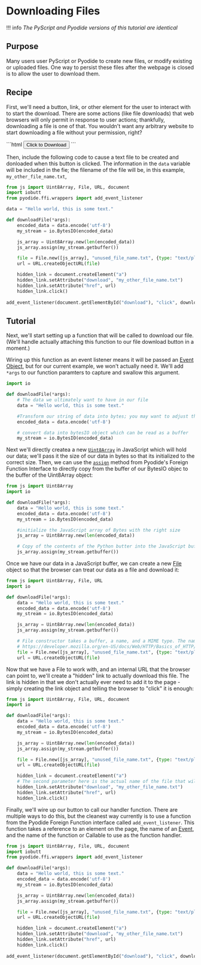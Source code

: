 # Downloading Files

!!! info 
    *The PyScript and Pyodide versions of this tutorial are identical*
<h2>Purpose</h2>
<p>Many users user PyScript or Pyodide to create new files, or modify existing or uploaded files. One way to persist these files after the webpage is closed is to allow the user to download them.</p>
<h2>Recipe</h2>
<p>First, we'll need a button, link, or other element for the user to interact with to start the download. There are some actions (like file downloads) that web browsers will only permit in response to user actions; thankfully, downloading a file is one of that. You wouldn't want any arbitrary website to start downloading a file without your permission, right?</p>
```html
<button id="download">Click to Download</button>
```
<p>Then, include the following code to cause a text file to be created and donloaded when this button is clicked. The information in the <code>data</code> variable will be included in the fie; the filename of the file will be, in this example, <code>my_other_file_name.txt</code>,</p>

```py
from js import Uint8Array, File, URL, document
import iobutt
from pyodide.ffi.wrappers import add_event_listener

data = "Hello world, this is some text."

def downloadFile(*args):
    encoded_data = data.encode('utf-8')
    my_stream = io.BytesIO(encoded_data)

    js_array = Uint8Array.new(len(encoded_data))
    js_array.assign(my_stream.getbuffer())

    file = File.new([js_array], "unused_file_name.txt", {type: "text/plain"})
    url = URL.createObjectURL(file)

    hidden_link = document.createElement("a")
    hidden_link.setAttribute("download", "my_other_file_name.txt")
    hidden_link.setAttribute("href", url)
    hidden_link.click()
    
add_event_listener(document.getElementById("download"), "click", downloadFile)
```

<h2>Tutorial</h2>
<p>Next, we'll start setting up a function that will be called to download our file. (We'll handle actually attaching this function to our file download button in a moment.)</p>
<p>Wiring up this function as an event listener means it will be passed an <a href="https://developer.mozilla.org/en-US/docs/Web/API/Event">Event Object</a>, but for our current example, we won't actually need it. We'll add <code>*args</code> to our function paramters to capture and swallow this argument.</p>

```py
import io

def downloadFile(*args):
    # The data we ultimately want to have in our file
    data = "Hello world, this is some text."

    #Transform our string of data into bytes; you may want to adjust the encoding here
    encoded_data = data.encode('utf-8')

    # convert data into bytesIO object which can be read as a buffer
    my_stream = io.BytesIO(encoded_data)
```

<p>Next we'll directly createa a new <a href="https://developer.mozilla.org/en-US/docs/Web/JavaScript/Reference/Global_Objects/Uint8Array"><code>Uint8Array</code></a> in JavaScript which will hold our data; we'll pass it the size of our data in bytes so that its initialized to the correct size. Then, we can use the <a href="https://pyodide.org/en/stable/usage/api/python-api/ffi.html#pyodide.ffi.JsBuffer.assign"><code>assign</code></a> method from Pyodide's Foreign Function Interface to directly copy from the buffer of our BytesIO objec to the buffer of the Uint8Array object:</p>

```py
from js import Uint8Array
import io

def downloadFile(*args):
    data = "Hello world, this is some text."
    encoded_data = data.encode('utf-8')
    my_stream = io.BytesIO(encoded_data)

    #initialize the JavaScript array of Bytes with the right size
    js_array = Uint8Array.new(len(encoded_data))

    # Copy of the contents of the Python butter into the JavaScript buffer
    js_array.assign(my_stream.getbuffer())
```

<p>Once we have our data in a JavaScript buffer, we can create a new <a href="https://developer.mozilla.org/en-US/docs/Web/API/File">File</a> object so that the browser can treat our data as a file and download it:</p>

```py
from js import Uint8Array, File, URL
import io

def downloadFile(*args):
    data = "Hello world, this is some text."
    encoded_data = data.encode('utf-8')
    my_stream = io.BytesIO(encoded_data)

    js_array = Uint8Array.new(len(encoded_data))
    js_array.assign(my_stream.getbuffer())

    # File constructor takes a buffer, a name, and a MIME type. The name will not actually be used
    # https://developer.mozilla.org/en-US/docs/Web/HTTP/Basics_of_HTTP/MIME_types
    file = File.new([js_array], "unused_file_name.txt", {type: "text/plain"})
    url = URL.createObjectURL(file)
```

<p>Now that we have a File to work with, and an internal URL that the browser can point to, we'll create a "hidden" link to actually download this file. The link is hidden in that we don't actually ever need to add it to the page - simply creating the link object and telling the browser to "click" it is enough:</p>

```py
from js import Uint8Array, File, URL, document
import io

def downloadFile(*args):
    data = "Hello world, this is some text."
    encoded_data = data.encode('utf-8')
    my_stream = io.BytesIO(encoded_data)

    js_array = Uint8Array.new(len(encoded_data))
    js_array.assign(my_stream.getbuffer())

    file = File.new([js_array], "unused_file_name.txt", {type: "text/plain"})
    url = URL.createObjectURL(file)

    hidden_link = document.createElement("a")
    # The second parameter here is the actual name of the file that will appear in the user's file system
    hidden_link.setAttribute("download", "my_other_file_name.txt")
    hidden_link.setAttribute("href", url)
    hidden_link.click()
```

<p>Finally, we'll wire up our button to call our handler function. There are multiple ways to do this, but the cleanest way currently is to use a function from the Pyodide Foreign Function interface called <code>add_event_listener</code>. This function takes a reference to an element on the page, the name of an <a href="https://developer.mozilla.org/en-US/docs/Web/API/Event">Event</a>, and the name of the function or Callable to use as the function handler.</p>

```py
from js import Uint8Array, File, URL, document
import iobutt
from pyodide.ffi.wrappers import add_event_listener

def downloadFile(*args):
    data = "Hello world, this is some text."
    encoded_data = data.encode('utf-8')
    my_stream = io.BytesIO(encoded_data)

    js_array = Uint8Array.new(len(encoded_data))
    js_array.assign(my_stream.getbuffer())

    file = File.new([js_array], "unused_file_name.txt", {type: "text/plain"})
    url = URL.createObjectURL(file)

    hidden_link = document.createElement("a")
    hidden_link.setAttribute("download", "my_other_file_name.txt")
    hidden_link.setAttribute("href", url)
    hidden_link.click()
    
add_event_listener(document.getElementById("download"), "click", downloadFile)
```